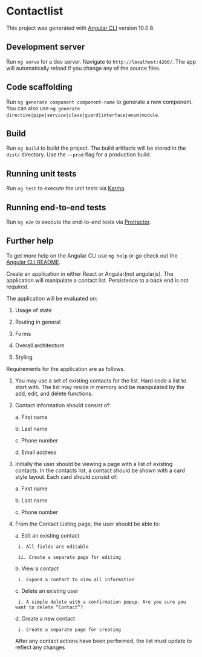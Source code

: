 # Contactlist

This project was generated with [Angular CLI](https://github.com/angular/angular-cli) version 10.0.8.

## Development server

Run `ng serve` for a dev server. Navigate to `http://localhost:4200/`. The app will automatically reload if you change any of the source files.

## Code scaffolding

Run `ng generate component component-name` to generate a new component. You can also use `ng generate directive|pipe|service|class|guard|interface|enum|module`.

## Build

Run `ng build` to build the project. The build artifacts will be stored in the `dist/` directory. Use the `--prod` flag for a production build.

## Running unit tests

Run `ng test` to execute the unit tests via [Karma](https://karma-runner.github.io).

## Running end-to-end tests

Run `ng e2e` to execute the end-to-end tests via [Protractor](http://www.protractortest.org/).

## Further help

To get more help on the Angular CLI use `ng help` or go check out the [Angular CLI README](https://github.com/angular/angular-cli/blob/master/README.md).

Create an application in either React or Angular(not angularjs). The application will manipulate a contact list. Persistence to a back end is not required.

The application will be evaluated on:

1. Usage of state

2. Routing in general

3. Forms

4. Overall architecture

5. Styling



Requirements for the application are as follows.

1. You may use a set of existing contacts for the list. Hard code a list to start with. The list may reside in memory and be manipulated by the add, edit, and delete functions.

2. Contact information should consist of:

    a. First name

    b. Last name

    c. Phone number

    d. Email address

3. Initially the user should be viewing a page with a list of existing contacts. In the contacts list, a contact should be shown with a card style layout. Each card should consist of:

    a. First name

    b. Last name

    c. Phone number

4. From the Contact Listing page, the user should be able to:

    a. Edit an existing contact

        i. All fields are editable

        ii. Create a separate page for editing

    b. View a contact

        i. Expand a contact to view all information

    c. Delete an existing user

        i. A simple delete with a confirmation popup. Are you sure you want to delete “Contact”?

    d. Create a new contact

        i. Create a separate page for creating
    After any contact actions have been performed, the list must update to reflect any changes
